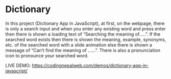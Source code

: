 # Dictionary
In this project (Dictionary App in JavaScript), at first, on the webpage, there is only a search input and when you enter any existing word 
and press enter then there is shown a loading text of “Searching the meaning of…..”.  If the searched word exists then there is shown the meaning, 
example, synonyms, etc. of the searched word with a slide animation else there is shown a message of “Can’t find the meaning of ……”. There is also a
pronunciation icon to pronounce your searched word.


LIVE DEMO:
https://codingnepalweb.com/demos/dictionary-app-in-javascript/

